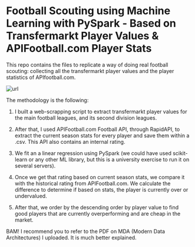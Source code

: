 # Football Scouting using Machine Learning with PySpark - Based on Transfermarkt Player Values & APIFootball.com Player Stats

This repo contains the files to replicate a way of doing real football scouting: collecting all the transfermarkt player values and the player statistics of APIfootball.com.

![url](https://images.supersport.com/media/34vlqwkk/la-liga_2324_seasonstart_11082023_sup_1200.png?width=2048&quality=90&format=webp)

The methodology is the following: 

1. I built a web-scrapping script to extract transfermarkt player values for the main football leagues, and its second division leagues.
   
2. After that, I used APIFootball.com Football API, through RapidAPI, to extract the current season stats for every player and save them within a .csv. This API also contains an internal rating.

3. We fit an a linear regression using PySpark (we could have used scikit-learn or any other ML library, but this is a university exercise to run it on several servers).

4. Once we get that rating based on current season stats, we compare it with the historical rating from APIFootball.com. We calculate the difference to determine if based on stats, the player is currently over or undervalued.
  
5. After that, we order by the descending order by player value to find good players that are currently overperforming and are cheap in the market.

BAM! I recommend you to refer to the PDF on MDA (Modern Data Architectures) I uploaded. It is much better explained.

